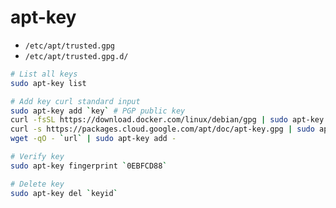 # apt-key

- `/etc/apt/trusted.gpg`
- `/etc/apt/trusted.gpg.d/`

```sh
# List all keys
sudo apt-key list

# Add key curl standard input
sudo apt-key add `key` # PGP public key
curl -fsSL https://download.docker.com/linux/debian/gpg | sudo apt-key add -
curl -s https://packages.cloud.google.com/apt/doc/apt-key.gpg | sudo apt-key add -
wget -qO - `url` | sudo apt-key add -

# Verify key
sudo apt-key fingerprint `0EBFCD88`

# Delete key
sudo apt-key del `keyid`
```
